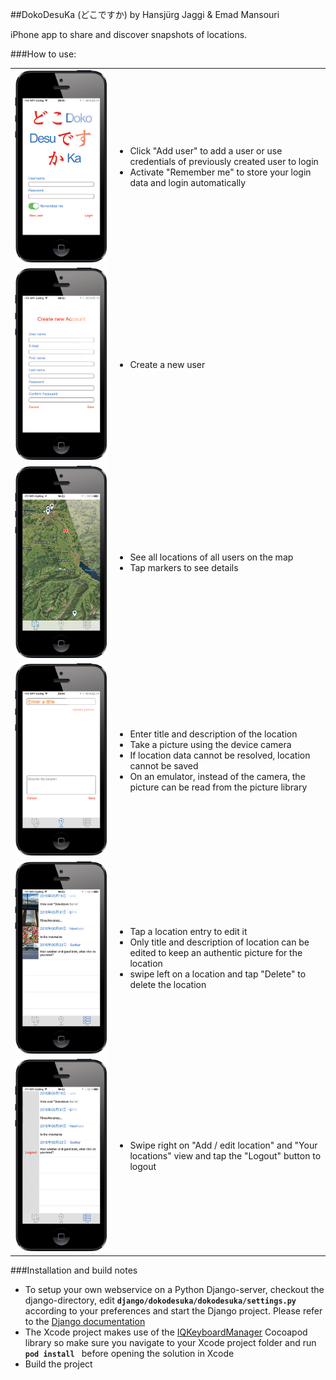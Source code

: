 ##DokoDesuKa (どこですか)
by Hansjürg Jaggi & Emad Mansouri

iPhone app to share and discover snapshots of locations.

###How to use:

<table>
	<tr>
		<td>
			<img src="psd/scrs-login.png?raw=true" alt="Login view" />
		</td>
		<td>
			<ul>
				<li>
					Click "Add user" to add a user or use credentials of previously created user to login
				</li>
				<li>
					Activate "Remember me" to store your login data and login automatically
				</li>
			</ul>
		</td>
	</tr>
	<tr>
		<td>
			<img src="psd/scrs-add-user.png?raw=true" alt="Add user view" />
		</td>
		<td>
			<ul>
				<li>
					Create a new user
				</li>
			</ul>
		</td>
	</tr>
	<tr>
		<td>
			<img src="psd/scrs-map.png?raw=true" alt="Map view" />
		</td>
		<td>
			<ul>
				<li>
					See all locations of all users on the map
				</li>
				<li>
					Tap markers to see details
				</li>
			</ul>
		</td>
	</tr>
	<tr>
		<td>
			<img src="psd/scrs-add-location.png?raw=true" alt="Add location view" />
		</td>
		<td>
			<ul>
				<li>
					Enter title and description of the location
				</li>
				<li>
					Take a picture using the device camera
				</li>
				<li>
					If location data cannot be resolved, location cannot be saved
				</li>
				<li>
					On an emulator, instead of the camera, the picture can be read from the picture library
				</li>
			</ul>
		</td>
	</tr>
	<tr>
		<td>
			<img src="psd/scrs-list.png?raw=true" alt=" view" />
		</td>
		<td>
			<ul>
				<li>
					Tap a location entry to edit it
				</li>
				<li>
					Only title and description of location can be edited to keep an authentic picture for the location
				</li>
				<li>
					swipe left on a location and tap "Delete" to delete the location
				</li>
			</ul>
		</td>
	</tr>
	<tr>
		<td>
			<img src="psd/scrs-logout.png?raw=true" alt="Logout view" />
		</td>
		<td>
			<ul>
				<li>
					Swipe right on "Add / edit location" and "Your locations" view and tap the "Logout" button to logout
				</li>
			</ul>
		</td>
	</tr>
</table>

###Installation and build notes

- To setup your own webservice on a Python Django-server, checkout the django-directory, edit __```django/dokodesuka/dokodesuka/settings.py```__ according to your preferences and start the Django project. Please refer to the [Django documentation](https://docs.djangoproject.com)
- The Xcode project makes use of the [IQKeyboardManager](https://github.com/hackiftekhar/IQKeyboardManager) Cocoapod library so make sure you navigate to your Xcode project folder and run __```pod install ```__ before opening the solution in Xcode
- Build the project
